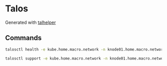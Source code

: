 # Talos

Generated with [talhelper](https://github.com/budimanjojo/talhelper)

## Commands

```sh
talosctl health -e kube.home.macro.network -n knode01.home.macro.network

talosctl support -e kube.home.macro.network -n knode01.home.macro.network
```
